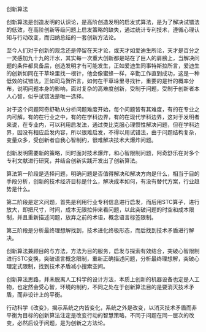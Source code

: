  创新算法

创新算法是创造发明的认识论，是高阶创造发明的启发式算法，是为了解决试错法的低效，在高阶创新等级问题上启发策略的缺失，通过统计专利技术，遵循心理认知与行动改变，而归纳总结的一套创新方法论。

至今人们对于创新的观念还是停留在天才论，或天才如爱迪生所论，天才是百分之一灵感加九十九的汗水，其实每一次重大创新都是站在了巨人的肩膀上，当解决问题的条件都具备后，创造发明才有可能发生，正如爱迪生同事特斯拉所言，爱迪生的创新如同在干草垛里找一根针，他会像蜜蜂一样，辛勤工作直到成功，这是一种低效的试错法，正如司马贺所言，如何在干草垛里寻找针，重要的是针的概率分布，说明问题本身的影响，面对复杂的高难度创新，受制于问题，受制于创新者本人心智，似乎试错法是唯一选择。

对于这个问题阿奇舒勒从分析问题难度开始，每个问题皆有其难度，有的在专业之内可解，有的在行业之中，有的在学科边界，有的在现代学科边界，这对于发明者来说，在专业内，可以利用启发法，通过类比克服心理惯性解决问题，但在学科边界，因没有相应启发内容，所以很难启发，不得以用试错法，由于问题结构复杂，变量众多，受创新者自我心智制约，很难解决技术大爆炸问题。

创新发明需要新的策略，同时面对技术爆炸，和心智限制问题，阿奇舒乐在对多个专利文献进行研究，并结合创新实践开发出了创新算法。

算法第一阶段是选择问题，明确问题是否值得解决和解决方向是什么，相当于目的手段分析，创新的技术经济目标是什么，解决成本如何，有没有替代方案，行业趋势是什么。

第二阶段是定义问题，首先是利用行业专利信息进行启发，而后用STC算子，进行放大，即把尺寸，时间，成本无限拉伸来看问题，以此突破问题的时空和成本限制，并且重新描述问题，放弃之前的术语，概念语言标签限制。

第三阶段是分析最终理想解找到，技术进化终极形态，而后找到技术矛盾进行解决。

创新算法兼顾目的与方法，方法为目的服务，启发与探索有效结合，突破心智限制进行STC变换，突破语言概念限制，重新正确描述问题，分析最终理想解，突破心理定式限制，找到技术矛盾减小搜索空间。


创新算法思路，并未脱离人工科学的设计方法，本质上创新的机器设备也定是人工物，也定然会受心智，环境的制约，不同之处在于创新算法目的是要消灭技术矛盾，而非设计上的平衡。

行动科学《改变》，揭示系统之内皆变化，系统之外是改变，以消灭技术矛盾而非平衡为目标的创新算法注定是改变行动的智慧策略，不同于问题在同一层次的改变，必然后设于问题，是为创新之方法论。


